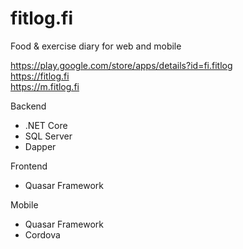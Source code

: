 # fitlog.fi
Food & exercise diary for web and mobile

https://play.google.com/store/apps/details?id=fi.fitlog  
https://fitlog.fi  
https://m.fitlog.fi  

Backend
- .NET Core
- SQL Server
- Dapper

Frontend
- Quasar Framework

Mobile
- Quasar Framework
- Cordova
